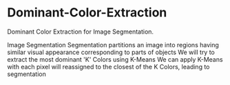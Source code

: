 # Dominant-Color-Extraction
Dominant Color Extraction for Image Segmentation.

Image Segmentation
Segmentation partitions an image into regions having similar visual appearance corresponding to parts of objects
We will try to extract the most dominant 'K' Colors using K-Means
We can apply K-Means with each pixel will reassigned to the closest of the K Colors, leading to segmentation
